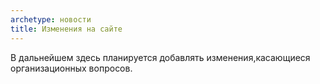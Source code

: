 ```yaml
---
archetype: новости
title: Изменения на сайте
---
```


В дальнейшем здесь планируется добавлять изменения,касающиеся организационных вопросов.
